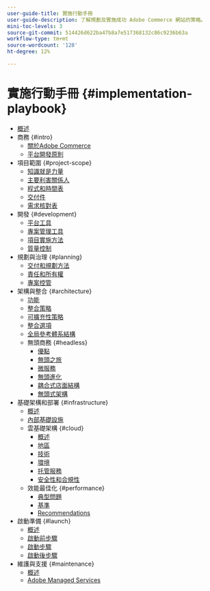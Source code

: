 ```yaml
---
user-guide-title: 實施行動手冊
user-guide-description: 了解規劃及實施成功 Adobe Commerce 網站的策略。
mini-toc-levels: 3
source-git-commit: 514426d622ba47b8a7e517368132c86c9236b63a
workflow-type: tm+mt
source-wordcount: '128'
ht-degree: 12%

---
```



# 實施行動手冊 {#implementation-playbook}

- [概述](overview.md)
- 商務 {#intro}
   - [關於Adobe Commerce](intro/about-commerce.md)
   - [平台開發原則](intro/platform-development.md)
- 項目範圍 {#project-scope}
   - [知識就是力量](project-scope/knowledge.md)
   - [主要利害關係人](project-scope/key-stakeholders.md)
   - [程式和時間表](project-scope/process-timeline.md)
   - [交付件](project-scope/deliverables.md)
   - [需求核對表](project-scope/requirement-checklists.md)
- 開發 {#development}
   - [平台工具](development/platform-tools.md)
   - [專案管理工具](development/project-management-tools.md)
   - [項目實施方法](development/delivery.md)
   - [質量控制](development/quality-control.md)
- 規劃與治理 {#planning}
   - [交付和規劃方法](planning/delivery.md)
   - [責任和所有權](planning/ownership.md)
   - [專案控管](planning/governance.md)
- 架構與整合 {#architecture}
   - [功能](architecture/capabilities.md)
   - [整合策略](architecture/integration-strategy.md)
   - [可擴充性策略](architecture/extensibility-strategy.md)
   - [整合選項](architecture/integration-options.md)
   - [全局參考體系結構](architecture/global-reference.md)
   - 無頭商務 {#headless}
      - [優點](architecture/headless/benefits.md)
      - [無頭之旅](architecture/headless/journey-to-headless.md)
      - [微服務](architecture/headless/microservices.md)
      - [無頭進化](architecture/headless/evolution.md)
      - [耦合式店面結構](architecture/headless/legacy-storefront.md)
      - [無頭式架構](architecture/headless/adobe-commerce.md)
- 基礎架構和部署 {#infrastructure}
   - [概述](infrastructure/overview.md)
   - [內部基礎設施](infrastructure/on-premises.md)
   - 雲基礎架構 {#cloud}
      - [概述](infrastructure/cloud/overview.md)
      - [地區](infrastructure/cloud/regions.md)
      - [技術](infrastructure/cloud/technology.md)
      - [環境](infrastructure/cloud/environments.md)
      - [托管服務](infrastructure/cloud/managed-services.md)
      - [安全性和合規性](infrastructure/cloud/security.md)
   - 效能最佳化 {#performance}
      - [典型問題](infrastructure/performance/optimization.md)
      - [基準](infrastructure/performance/benchmarks.md)
      - [Recommendations](infrastructure/performance/recommendations.md)
- 啟動準備 {#launch}
   - [概述](launch/overview.md)
   - [啟動前步驟](launch/pre-launch-steps.md)
   - [啟動步驟](launch/launch-steps.md)
   - [啟動後步驟](launch/post-launch-steps.md)
- 維護與支援 {#maintenance}
   - [概述](maintenance/overview.md)
   - [Adobe Managed Services](maintenance/adobe-managed-services.md)

